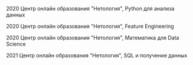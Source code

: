 2020 Центр онлайн образования "Нетология", Python для анализа данных

2020 Центр онлайн образования "Нетология", Feature Engineering

2020 Центр онлайн образования "Нетология", Математика для Data Science

2021 Центр онлайн образования "Нетология", SQL и получение данных
